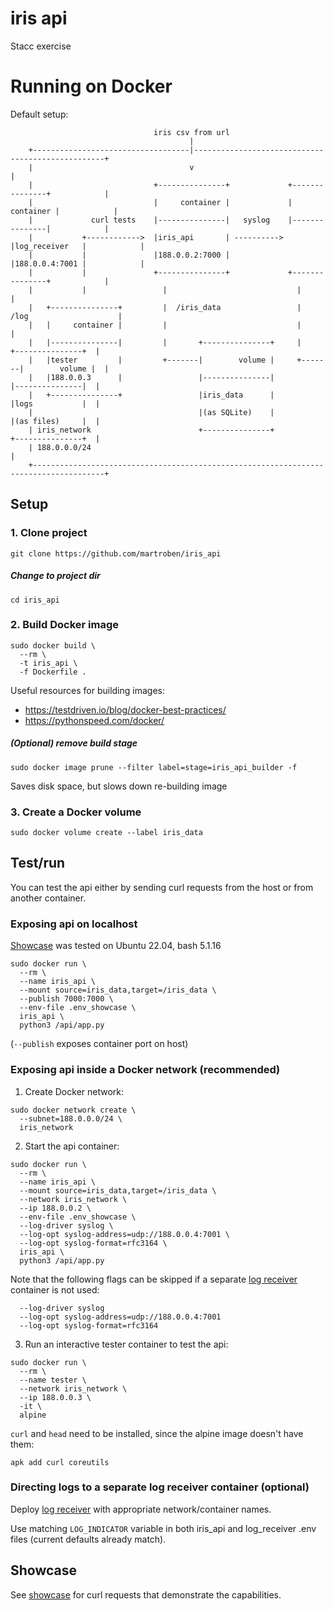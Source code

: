 # iris api
Stacc exercise


# Running on Docker
Default setup:
```
                                iris csv from url                                               
                                        |                                                       
    +-----------------------------------|--------------------------------------------------+    
    |                                   v                                                  |    
    |                           +---------------+             +---------------+            |    
    |                           |     container |             |     container |            |    
    |             curl tests    |---------------|   syslog    |---------------|            |    
    |           +------------>  |iris_api       | ----------> |log_receiver   |            |    
    |           |               |188.0.0.2:7000 |             |188.0.0.4:7001 |            |    
    |           |               +---------------+             +---------------+            |    
    |           |                 |                             |                          |    
    |   +---------------+         |  /iris_data                 |  /log                    |    
    |   |     container |         |                             |                          |    
    |   |---------------|         |       +---------------+     |       +---------------+  |    
    |   |tester         |         +-------|        volume |     +-------|        volume |  |    
    |   |188.0.0.3      |                 |---------------|             |---------------|  |    
    |   +---------------+                 |iris_data      |             |logs           |  |    
    |                                     |(as SQLite)    |             |(as files)     |  |    
    | iris_network                        +---------------+             +---------------+  |    
    | 188.0.0.0/24                                                                         |    
    +--------------------------------------------------------------------------------------+    
```
## Setup
### 1. Clone project
```Shell
git clone https://github.com/martroben/iris_api
```

##### Change to project dir
```Shell
cd iris_api
```

### 2. Build Docker image
```Shell
sudo docker build \
  --rm \
  -t iris_api \
  -f Dockerfile .
```
Useful resources for building images:
- https://testdriven.io/blog/docker-best-practices/
- https://pythonspeed.com/docker/

##### (Optional) remove build stage
```Shell
sudo docker image prune --filter label=stage=iris_api_builder -f
```
Saves disk space, but slows down re-building image


### 3. Create a Docker volume
```Shell
sudo docker volume create --label iris_data
```

## Test/run
You can test the api either by sending curl requests from the host or from another container.
### Exposing api on localhost
[Showcase](showcase.md) was tested on Ubuntu 22.04, bash 5.1.16
```Shell
sudo docker run \
  --rm \
  --name iris_api \
  --mount source=iris_data,target=/iris_data \
  --publish 7000:7000 \
  --env-file .env_showcase \
  iris_api \
  python3 /api/app.py
```
(`--publish` exposes container port on host)

### Exposing api inside a Docker network (recommended)
1. Create Docker network:
```Shell
sudo docker network create \
  --subnet=188.0.0.0/24 \
  iris_network
```
2. Start the api container:
```Shell
sudo docker run \
  --rm \
  --name iris_api \
  --mount source=iris_data,target=/iris_data \
  --network iris_network \
  --ip 188.0.0.2 \
  --env-file .env_showcase \
  --log-driver syslog \
  --log-opt syslog-address=udp://188.0.0.4:7001 \
  --log-opt syslog-format=rfc3164 \
  iris_api \
  python3 /api/app.py
```
Note that the following flags can be skipped if a separate [log receiver](https://github.com/martroben/log_receiver) container is not used:
```Shell
  --log-driver syslog
  --log-opt syslog-address=udp://188.0.0.4:7001
  --log-opt syslog-format=rfc3164
```

3. Run an interactive tester container to test the api:
```Shell
sudo docker run \
  --rm \
  --name tester \
  --network iris_network \
  --ip 188.0.0.3 \
  -it \
  alpine
```
`curl` and `head` need to be installed, since the alpine image doesn't have them:
```Shell
apk add curl coreutils
```

### Directing logs to a separate log receiver container (optional)
Deploy [log receiver](https://github.com/martroben/log_receiver) with appropriate network/container names.

Use matching `LOG_INDICATOR` variable in both iris_api and log_receiver .env files (current defaults already match).


## Showcase
See [showcase](showcase.md) for curl requests that demonstrate the capabilities.

